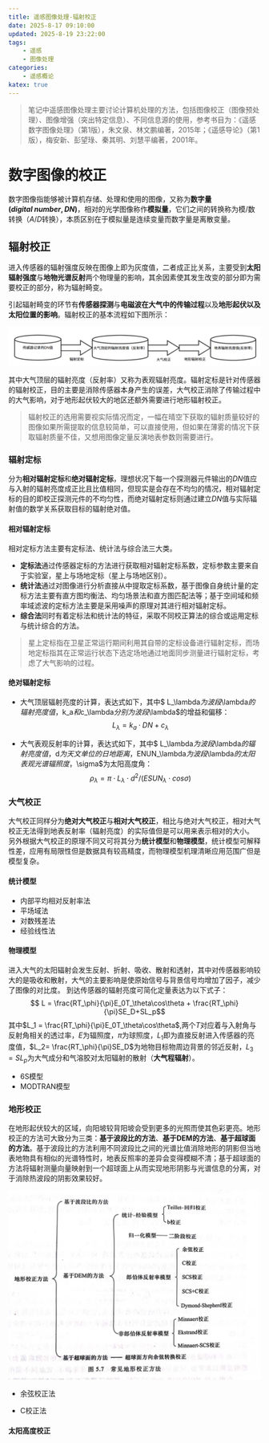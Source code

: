 ```yaml
---
title: 遥感图像处理-辐射校正
date: 2025-8-17 09:10:00
updated: 2025-8-19 23:22:00
tags:
    - 遥感
    - 图像处理
categories:
    - 遥感概论
katex: true
---
```

>笔记中遥感图像处理主要讨论计算机处理的方法，包括图像校正（图像预处理）、图像增强（突出特定信息）、不同信息源的使用，参考书目为：《遥感数字图像处理》（第1版），朱文泉、林文鹏编著，2015年；《遥感导论》（第1版），梅安新、彭望琭、秦其明、刘慧平编著，2001年。
# **数字图像的校正**
数字图像指能够被计算机存储、处理和使用的图像，又称为**数字量($digital\ number, DN$)**，相对的光学图像称作**模拟量**，它们之间的转换称为模/数转换（$A/D$转换），本质区别在于模拟量是连续变量而数字量是离散变量。   

## **辐射校正**
进入传感器的辐射强度反映在图像上即为灰度值，二者成正比关系，主要受到**太阳辐射强度**与**地物光谱反射**两个物理量的影响，其余因素使其发生改变的部分即为需要校正的部分，称为辐射畸变。     

引起辐射畸变的环节有**传感器探测**与**电磁波在大气中的传输过程**以及**地形起伏以及太阳位置的影响**。辐射校正的基本流程如下图所示：    

![图片1](https://github.com/NanCheng112/NanCheng112.github.io/blob/hexo/source/_posts/remote_sensing/pic_pro-1.png?raw=true)

其中大气顶层的辐射亮度（反射率）又称为表观辐射亮度。辐射定标是针对传感器的辐射校正，目的主要是消除传感器本身产生的误差，大气校正消除了传输过程中的大气影响，对于地形起伏较大的地区还额外需要进行地形辐射校正。

> 辐射校正的选用需要视实际情况而定，一幅在晴空下获取的辐射质量较好的图像如果所需提取的信息较简单，可以直接使用，但如果在薄雾的情况下获取辐射质量不佳，又想用图像定量反演地表参数则需要进行。

### **辐射定标**
分为**相对辐射定标**和**绝对辐射定标**，理想状况下每一个探测器元件输出的$DN$值应与入射的辐射亮度成正比且比值相同，但现实是会存在不均匀的情况，相对辐射定标的目的即校正探测元件的不均匀性，而绝对辐射定标则通过建立$DN$值与实际辐射值的数学关系获取目标的辐射绝对值。

#### **相对辐射定标**
相对定标方法主要有定标法、统计法与综合法三大类。
* **定标法**通过传感器定标的方法进行获取相对辐射定标系数，定标参数主要来自于实验室，星上与场地定标（星上与场地区别）。
* **统计法**通过对图像进行分析直接从中提取定标系数，基于图像自身统计量的定标方法主要有直方图均衡法、均匀场景法和直方图匹配法等；基于空间域和频率域滤波的定标方法主要是采用噪声的原理对其进行相对辐射定标。
* **综合法**同时有着定标法和统计法的特征，采取不同校正算法的综合或运用定标与统计综合的方法。

> 星上定标指在卫星正常运行期间利用其自带的定标设备进行辐射定标，而场地定标指其在正常运行状态下选定场地通过地面同步测量进行辐射定标，考虑了大气影响的过程。

#### **绝对辐射定标**
* 大气顶层辐射亮度的计算，表达式如下，其中$ L_\lambda$为波段$\lambda$的辐射亮度值，$k_a$和$c_\lambda$分别为波段$\lambda$的增益和偏移：
$$ L_\lambda=k_a\cdot DN+c_\lambda$$

* 大气表观反射率的计算，表达式如下，其中$ L_\lambda$为波段$\lambda$的辐射亮度值，$d$为天文单位的日地距离，$ENUN_\lambda$为波段$\lambda$的太阳表观光谱辐照度，$\sigma$为太阳高度角：
$$ \rho_\lambda=\pi\cdot L_\lambda \cdot d^2 / (ESUN_\lambda \cdot cos\sigma)$$

### **大气校正**
大气校正同样分为**绝对大气校正**与**相对大气校正**，相比与绝对大气校正，相对大气校正无法得到地表反射率（辐射亮度）的实际值但是可以用来表示相对的大小。    
另外根据大气校正的原理不同又可将其分为**统计模型**和**物理模型**，统计模型可解释性差，应用有局限性但是数据具有较高精度，而物理模型机理清晰应用范围广但是模型复杂。

#### **统计模型**
* 内部平均相对反射率法
* 平场域法
* 对数残差法
* 经验线性法

#### **物理模型**
进入大气的太阳辐射会发生反射、折射、吸收、散射和透射，其中对传感器影响较大的是吸收和散射，大气的主要影响是使原始信号与背景信号均增加了因子，减少了图像的对比度。
到达传感器的辐射亮度可简化定量表达为以下式子：
$$ L = \frac{RT_\phi}{\pi}E_0T_\theta\cos\theta + \frac{RT_\phi}{\pi}SE_D+SL_p$$
其中$L_1 = \frac{RT_\phi}{\pi}E_0T_\theta\cos\theta$,两个$T$对应着与入射角与反射角相关的透过率，$E$为辐照度，$\pi$为球照度，$L_1$即为直接反射进入传感器的亮度值，$L_2= \frac{RT_\phi}{\pi}SE_D$为地物目标物周边背景的邻近反射，$L_3=SL_p$为大气成分和气溶胶对太阳辐射的散射（**大气程辐射**）。   
* 6S模型
* MODTRAN模型

### **地形校正**
在地形起伏较大的区域，向阳坡较背阳坡会受到更多的光照而使其色彩更亮。地形校正的方法可大致分为三类：**基于波段比的方法**、**基于DEM的方法**、**基于超球面的方法**。基于波段比的方法利用不同波段比之间的光谱比值消除地形的阴影但当地表地物具有相似的光谱特性时，地表反照率的差异会变得模糊不清；基于超球面的方法将辐射测量向量映射到一个超球面上从而实现地形阴影与光谱信息的分离，对于消除热波段的阴影效果较好。   

![图片2](https://github.com/NanCheng112/NanCheng112.github.io/blob/hexo/source/_posts/remote_sensing/pic_pro-2.jpg?raw=true)   

* 余弦校正法

* C校正法

#### **太阳高度校正**